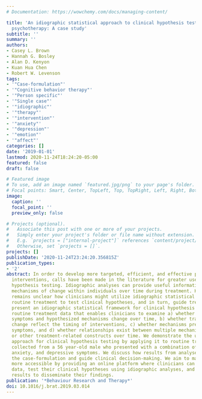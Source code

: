 ```yaml
---
# Documentation: https://wowchemy.com/docs/managing-content/

title: 'An idiographic statistical approach to clinical hypothesis testing for routine
  psychotherapy: A case study'
subtitle: ''
summary: ''
authors:
- Casey L. Brown
- Hannah G. Bosley
- Alan D. Kenyon
- Kuan Hua Chen
- Robert W. Levenson
tags:
- '"Case-formulation"'
- '"Cognitive behavior therapy"'
- '"Person specific"'
- '"Single case"'
- '"idiographic"'
- '"therapy"'
- '"intervention"'
- '"anxiety"'
- '"depression"'
- '"emotion"'
- '"affect"'
categories: []
date: '2019-01-01'
lastmod: 2020-11-24T18:24:20-05:00
featured: false
draft: false

# Featured image
# To use, add an image named `featured.jpg/png` to your page's folder.
# Focal points: Smart, Center, TopLeft, Top, TopRight, Left, Right, BottomLeft, Bottom, BottomRight.
image:
  caption: ''
  focal_point: ''
  preview_only: false

# Projects (optional).
#   Associate this post with one or more of your projects.
#   Simply enter your project's folder or file name without extension.
#   E.g. `projects = ["internal-project"]` references `content/project/deep-learning/index.md`.
#   Otherwise, set `projects = []`.
projects: []
publishDate: '2020-11-24T23:24:20.356815Z'
publication_types:
- '2'
abstract: In order to develop more targeted, efficient, and effective psychotherapeutic
  interventions, calls have been made in the literature for greater use of idiographic
  hypothesis testing. Idiographic analyses can provide useful information regarding
  mechanisms of change within individuals over time during treatment. However, it
  remains unclear how clinicians might utilize idiographic statistical analyses during
  routine treatment to test clinical hypotheses, and in turn, guide treatment. We
  present an idiographic statistical framework for clinical hypothesis testing with
  routine treatment data that enables clinicians to examine a) whether the client's
  symptoms and hypothesized mechanisms change over time, b) whether trajectories of
  change reflect the timing of interventions, c) whether mechanisms predict subsequent
  symptoms, and d) whether relationships exist between multiple mechanisms, symptoms,
  or other treatment-related constructs over time. We demonstrate the utility of the
  approach for clinical hypothesis testing by applying it to routine treatment data
  collected from a 56 year-old male who presented with a combination of anger problems,
  anxiety, and depressive symptoms. We discuss how results from analyses can inform
  the case-formulation and guide clinical decision-making. We aim to make these methods
  more accessible by providing an online platform where clinicians can enter client
  data, test their clinical hypotheses using idiographic analyses, and utilize the
  results to disseminate their findings.
publication: '*Behaviour Research and Therapy*'
doi: 10.1016/j.brat.2019.03.014
---
```

